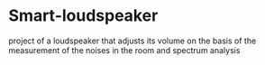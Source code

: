# Smart-loudspeaker
project of a loudspeaker that adjusts its volume on the basis of the measurement of the noises in the room and spectrum analysis
